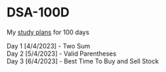 # DSA-100D

My <a href="https://www.techinterviewhandbook.org/grind75?grouping=topics&weeks=15&hours=6" target="_blank"> study plans</a> for 100 days

Day 1 [4/4/2023] - Two Sum<br>
Day 2 [5/4/2023] - Valid Parentheses<br>
Day 3 [6/4/2023] - Best Time To Buy and Sell Stock
